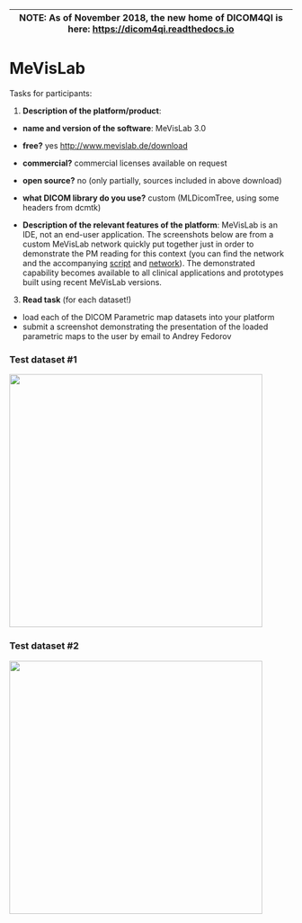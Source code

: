 | NOTE: As of November 2018, the new home of DICOM4QI is here: https://dicom4qi.readthedocs.io|
| --- |

# MeVisLab

Tasks for participants:

1. **Description of the platform/product**:
 * **name and version of the software**: MeVisLab 3.0
 * **free?** yes http://www.mevislab.de/download
 * **commercial?** commercial licenses available on request
 * **open source?** no (only partially, sources included in above download)
 * **what DICOM library do you use?** custom (MLDicomTree, using some headers from dcmtk)

 * **Description of the relevant features of the platform**: 
   MeVisLab is an IDE, not an end-user application.  The screenshots below are from a custom MeVisLab network quickly put together just in order to demonstrate the PM reading for this context (you can find the network and the accompanying [script](/results/pm/mevislab/pm_test.script) and [network](/results/pm/mevislab/pm_test.mlab)).  The demonstrated capability becomes available to all clinical applications and prototypes built using recent MeVisLab versions.
3. **Read task** (for each dataset!)
 * load each of the DICOM Parametric map datasets into your platform
 * submit a screenshot demonstrating the presentation of the loaded parametric maps to the user by email to Andrey Fedorov


### Test dataset #1

<img src="./mevislab/mevislab-pm-test1.png" width=450>

### Test dataset #2

<img src="./mevislab/mevislab-pm-test2.png" width=450>
